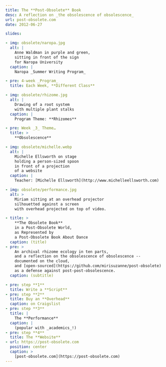 ```yaml
---
title: The **Post-Obsolete** Book
desc: A reflection on _the obsolescence of obsolescence_
url: post-obsolete.com
date: 2012-06-27

slides:

- img: obsolete/naropa.jpg
  alt: |
    Anne Waldman in purple and green,
    sitting in front of the sign
    for Naropa University
  caption: |
    Naropa _Summer Writing Program_

- pre: 4-week _Program_
  title: Each Week, **Different Class**

- img: obsolete/rhizome.jpg
  alt: |
    Drawing of a root system
    with multiple plant stalks
  caption: |
    Program Theme: **Rhizomes**

- pre: Week _3_ Theme…
  title: >
    **Obsolescence**

- img: obsolete/michelle.webp
  alt: |
    Michelle Ellsworth on stage
    holding a person-sized spoon
    in front of a projection
    of a website
  caption: |
    Teacher: [Michelle Ellsworth](http://www.michelleellsworth.com)

- img: obsolete/performance.jpg
  alt: >
    Miriam sitting at an overhead projector
    silhouetted against a screen
    with overhead projected on top of video.

- title: >
    **The Obsolete Book**
    in a Post-Obsolete World,
    as Represented by
    a Post-Obsolete Book About Dance
  caption: (title)
- pre: >
    An archival rhizome ecology in ten parts,
    and a reflection on the obsolescence of obsolescence --
    documented on the cloud,
    and [open-sourced](https://github.com/mirisuzanne/post-obsolete)
    as a defense against post-post-obsolescence.
  caption: (subtitle)

- pre: step **1**
  title: Write a **Script**
- pre: step **2**
  title: Buy an **Overhead**
  caption: on Craigslist
- pre: step **3**
  title: |
    The **Performance**
  caption: |
    (popular with _academics_!)
- pre: step **4**
  title: The **Website**
- url: https://post-obsolete.com
  position: center
  caption: >
    [post-obsolete.com](https://post-obsolete.com)
---
```

